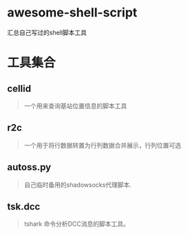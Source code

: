 # awesome-shell-script
汇总自己写过的shell脚本工具

# 工具集合

## cellid
>一个用来查询基站位置信息的脚本工具

## r2c
>一个用于将行数据转置为行列数据合并展示，行列位置可选

## autoss.py
>自己临时备用的shadowsocks代理脚本.

## tsk.dcc
> tshark 命令分析DCC消息的脚本工具。

